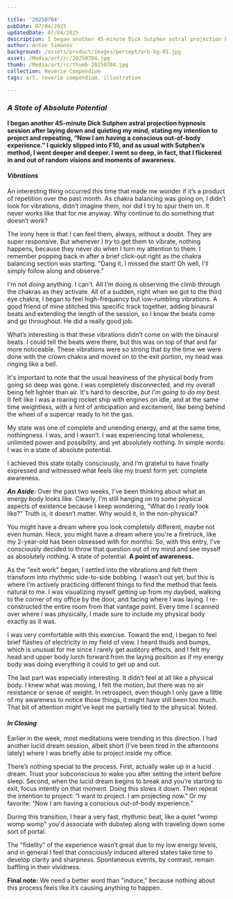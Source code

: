 ```yaml
---

title: '20250704'
pubDate: 07/04/2025
updatedDate: 07/04/2025
description: I began another 45-minute Dick Sutphen astral projection hypnosis session after laying down and quieting my mind, stating my intention to project and repeating, “Now I am having a conscious out-of-body experience.” I quickly slipped into F10, and as usual with Sutphen’s method, I went deeper and deeper. I went so deep, in fact, that I flickered in and out of random visions and moments of awareness. 
author: Anton Simanov
background: /assets/product/images/percept/orb-bg-01.jpg
asset: /Media/art/rc/20250704.jpg
thumb: /Media/art/rc/thumb-20250704.jpg
collection: Reverie Compendium
tags: art, reverie compendium, illustration

---
```


### *A State of Absolute Potential*

**I began another 45-minute Dick Sutphen astral projection hypnosis session after laying down and quieting my mind, stating my intention to project and repeating, “Now I am having a conscious out-of-body experience.” I quickly slipped into F10, and as usual with Sutphen’s method, I went deeper and deeper. I went so deep, in fact, that I flickered in and out of random visions and moments of awareness.**

#### *Vibrations*

An interesting thing occurred this time that made me wonder if it’s a product of repetition over the past month. As chakra balancing was going on, I didn’t look for vibrations, didn’t imagine them, nor did I try to spur them on. It never works like that for me anyway. Why continue to do something that doesn’t work?

The irony here is that I can feel them, always, without a doubt. They are super responsive. But whenever I *try* to get them to vibrate, nothing happens, because they never do when I turn my attention to them. I remember popping back in after a brief click-out right as the chakra balancing section was starting. "Dang it, I missed the start! Oh well, I'll simply follow along and observe."

I'm not *doing* anything. I can't. All I'm doing is observing the climb through the chakras as they activate. All of a sudden, right when we got to the third eye chakra, I began to feel high-frequency but low-rumbling vibrations. A good friend of mine stitched this specific track together, adding binaural beats and extending the length of the session, so I know the beats come and go throughout. He did a really good job.

What’s interesting is that these vibrations didn’t come on with the binaural beats. I could tell the beats were there, but this was on top of that and far more noticeable. These vibrations were so strong that by the time we were done with the crown chakra and moved on to the exit portion, my head was ringing like a bell.

It's important to note that the usual heaviness of the physical body from going so deep was gone. I was completely disconnected, and my overall being felt lighter than air. It's hard to describe, *but I'm going to do my best*. It felt like I was a roaring rocket ship with engines on idle, and at the same time weightless, with a hint of anticipation and excitement, like being behind the wheel of a supercar ready to hit the gas.

My state was one of complete and unending energy, and at the same time, nothingness. I was, and I wasn’t. I was experiencing total wholeness, unlimited power and possibility, and yet absolutely nothing. In simple words: I was in a state of absolute potential.

I achieved this state totally consciously, and I’m grateful to have finally expressed and witnessed what feels like my truest form yet: complete awareness.

***An Aside:*** Over the past two weeks, I’ve been thinking about what an energy body looks like. Clearly, I’m still hanging on to some physical aspects of existence because I keep wondering, "What do I *really* look like?" Truth is, it doesn’t matter. Why would it, in the non-physical?

You might have a dream where you look completely different, maybe not even human. Heck, you might have a dream where you're a firetruck, like my 2-year-old has been obsessed with for months. So, with this entry, I’ve consciously decided to throw that question out of my mind and see myself as absolutely nothing. A state of potential. **A point of awareness.**

As the "exit work" began, I settled into the vibrations and felt them transform into rhythmic side-to-side bobbing. I wasn’t out yet, but this is where I’m actively practicing different things to find the method that feels natural to me. I was visualizing myself getting up from my daybed, walking to the corner of my office by the door, and facing where I was laying. I re-constructed the entire room from that vantage point. Every time I scanned over where I was physically, I made sure to include my physical body exactly as it was.

I was very comfortable with this exercise. Toward the end, I began to feel brief flashes of electricity in my field of view. I heard thuds and bumps, which is unusual for me since I rarely get auditory effects, and I felt my head and upper body lurch forward from the laying position as if my energy body was doing everything it could to get up and out.

The last part was especially interesting. It didn’t feel at all like a physical body. I knew what was moving, I felt the motion, but there was no air resistance or sense of weight. In retrospect, even though I only gave a little of my awareness to notice those things, it might have still been too much. That bit of attention might’ve kept me partially tied to the physical. Noted.

#### *In Closing*

Earlier in the week, most meditations were trending in this direction. I had another lucid dream session, albeit short (I’ve been tired in the afternoons lately) where I was briefly able to project inside my office.

There’s nothing special to the process. First, actually wake up in a lucid dream. Trust your subconscious to wake you after setting the intent before sleep. Second, when the lucid dream begins to break and you’re starting to exit, focus intently on that moment. Doing this slows it down. Then repeat the intention to project: “I want to project. I am projecting now.” Or my favorite: “Now I am having a conscious out-of-body experience.”

During this transition, I hear a very fast, rhythmic beat, like a quiet "womp womp womp" you'd associate with dubstep along with traveling down some sort of portal. 

The "fidelity" of the experience wasn’t great due to my low energy levels, and in general I feel that *consciously* induced altered states take time to develop clarity and sharpness. Spontaneous events, by contrast, remain baffling in their vividness.

**Final note:** We need a better word than "induce," because nothing about this process feels like it’s causing anything to happen.
